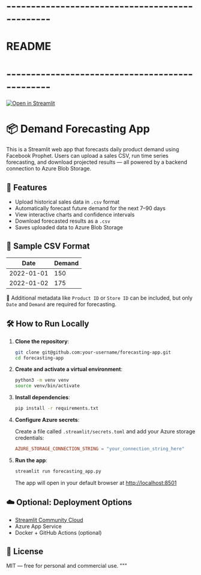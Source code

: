 # -----------------------------------------------
# README
# -----------------------------------------------
[![Open in Streamlit](https://static.streamlit.io/badges/streamlit_badge_black_white.svg)](https://biz-forecast.streamlit.app/)

# 📦 Demand Forecasting App

This is a Streamlit web app that forecasts daily product demand using Facebook Prophet. Users can upload a sales CSV, run time series forecasting, and download projected results — all powered by a backend connection to Azure Blob Storage.

## 🚀 Features

- Upload historical sales data in `.csv` format
- Automatically forecast future demand for the next 7–90 days
- View interactive charts and confidence intervals
- Download forecasted results as a `.csv`
- Saves uploaded data to Azure Blob Storage

## 📂 Sample CSV Format

| Date       | Demand |
|------------|--------|
| 2022-01-01 | 150    |
| 2022-01-02 | 175    |

📝 Additional metadata like `Product ID` or `Store ID` can be included, but only `Date` and `Demand` are required for forecasting.

## 🛠 How to Run Locally

1. **Clone the repository**:
   ```bash
   git clone git@github.com:your-username/forecasting-app.git
   cd forecasting-app
   ```

2. **Create and activate a virtual environment**:
   ```bash
   python3 -m venv venv
   source venv/bin/activate
   ```

3. **Install dependencies**:
   ```bash
   pip install -r requirements.txt
   ```

4. **Configure Azure secrets**:

   Create a file called `.streamlit/secrets.toml` and add your Azure storage credentials:

   ```toml
   AZURE_STORAGE_CONNECTION_STRING = "your_connection_string_here"
   ```

5. **Run the app**:

   ```bash
   streamlit run forecasting_app.py
   ```

   The app will open in your default browser at [http://localhost:8501](http://localhost:8501)

## ☁️ Optional: Deployment Options

- [Streamlit Community Cloud](https://streamlit.io/cloud)
- Azure App Service
- Docker + GitHub Actions (optional)

## 📄 License

MIT — free for personal and commercial use.
"""
